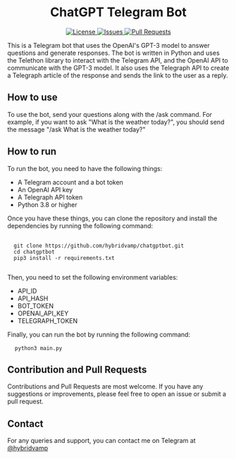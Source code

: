 <h1 align="center">ChatGPT Telegram Bot</h1>
<p align="center">
  <a href="https://github.com/hybridvamp/chatgptbot/blob/main/LICENSE">
    <img src="https://img.shields.io/github/license/hybridvamp/chatgptbot" alt="License">
  </a>
  <a href="https://github.com/hybridvamp/chatgptbot/issues">
    <img src="https://img.shields.io/github/issues/hybridvamp/chatgptbot" alt="Issues">
  </a>
  <a href="https://github.com/hybridvamp/chatgptbot/pulls">
    <img src="https://img.shields.io/github/issues-pr/hybridvamp/chatgptbot" alt="Pull Requests">
  </a>
</p>
<p>This is a Telegram bot that uses the OpenAI's GPT-3 model to answer questions and generate responses. The bot is written in Python and uses the Telethon library to interact with the Telegram API, and the OpenAI API to communicate with the GPT-3 model. It also uses the Telegraph API to create a Telegraph article of the response and sends the link to the user as a reply.</p>
<h2>How to use</h2>
<p>To use the bot, send your questions along with the /ask command. For example, if you want to ask "What is the weather today?", you should send the message "/ask What is the weather today?"</p>
<h2>How to run</h2>
<p>To run the bot, you need to have the following things:</p>
<ul>
  <li>A Telegram account and a bot token</li>
  <li>An OpenAI API key</li>
  <li>A Telegraph API token</li>
  <li>Python 3.8 or higher</li>
</ul>
<p>Once you have these things, you can clone the repository and install the dependencies by running the following command:</p>
<pre>
  <code>
  git clone https://github.com/hybridvamp/chatgptbot.git
  cd chatgptbot
  pip3 install -r requirements.txt
  </code>
</pre>
<p>Then, you need to set the following environment variables:</p>
<ul>
  <li>API_ID</li>
  <li>API_HASH</li>
  <li>BOT_TOKEN</li>
  <li>OPENAI_API_KEY</li>
  <li>TELEGRAPH_TOKEN</li>
</ul>
<p>Finally, you can run the bot by running the following command:</p>
<pre>
  <code>python3 main.py</code>
</pre>
<h2>Contribution and Pull Requests</h2>
<p> Contributions and Pull Requests are most welcome. If you have any suggestions or improvements, please feel free to open an issue or submit a pull request.</p>
<h2>Contact</h2>
<p>For any queries and support, you can contact me on Telegram at <a href="https://t.me/hybridvamp">@hybridvamp</a></p>
